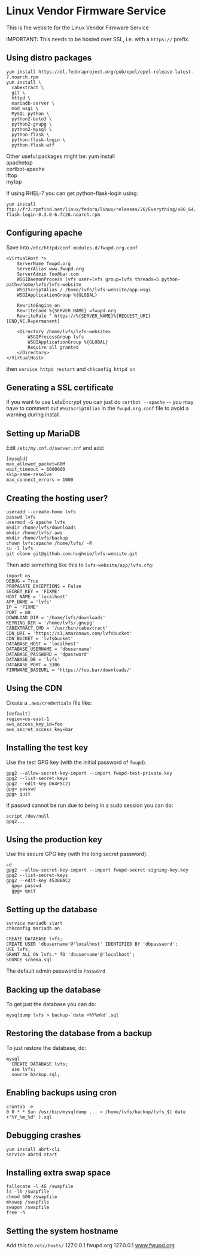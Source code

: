 Linux Vendor Firmware Service
=============================

This is the website for the Linux Vendor Firmware Service

IMPORTANT: This needs to be hosted over SSL, i.e. with a `https://` prefix.

## Using distro packages ##

    yum install https://dl.fedoraproject.org/pub/epel/epel-release-latest-7.noarch.rpm
    yum install \
      cabextract \
      git \
      httpd \
      mariadb-server \
      mod_wsgi \
      MySQL-python \
      python2-boto3 \
      python2-gnupg \
      python2-mysql \
      python-flask \
      python-flask-login \
      python-flask-wtf

Other useful packages might be:
    yum install \
      apachetop \
      certbot-apache \
      iftop \
      mytop

If using RHEL-7 you can get python-flask-login using:

    yum install ftp://fr2.rpmfind.net/linux/fedora/linux/releases/26/Everything/x86_64/os/Packages/p/python-flask-login-0.3.0-6.fc26.noarch.rpm

## Configuring apache ##

Save into `/etc/httpd/conf.modules.d/fwupd.org.conf`

    <VirtualHost *>
        ServerName fwupd.org
        ServerAlias www.fwupd.org
        ServerAdmin foo@bar.com
        WSGIDaemonProcess lvfs user=lvfs group=lvfs threads=5 python-path=/home/lvfs/lvfs-website
        WSGIScriptAlias / /home/lvfs/lvfs-website/app.wsgi
        WSGIApplicationGroup %{GLOBAL}

        RewriteEngine on
        RewriteCond %{SERVER_NAME} =fwupd.org
        RewriteRule ^ https://%{SERVER_NAME}%{REQUEST_URI} [END,NE,R=permanent]

        <Directory /home/lvfs/lvfs-website>
            WSGIProcessGroup lvfs
            WSGIApplicationGroup %{GLOBAL}
            Require all granted
        </Directory>
    </VirtualHost>

then `service httpd restart` and `chkconfig httpd on`

## Generating a SSL certificate ##

If you want to use LetsEncrypt you can just do `certbot --apache` -- you may
have to comment out `WSGIScriptAlias` in the `fwupd.org.conf` file to avoid
a warning during install.

## Setting up MariaDB ##

Edit `/etc/my.cnf.d/server.cnf` and add:

    [mysqld]
    max_allowed_packet=60M
    wait_timeout = 6000000
    skip-name-resolve
    max_connect_errors = 1000

## Creating the hosting user? ##

    useradd --create-home lvfs
    passwd lvfs
    usermod -G apache lvfs
    mkdir /home/lvfs/downloads
    mkdir /home/lvfs/.aws
    mkdir /home/lvfs/backup
    chown lvfs:apache /home/lvfs/ -R
    su -l lvfs
    git clone git@github.com:hughsie/lvfs-website.git

Then add something like this to `lvfs-website/app/lvfs.cfg`:

    import os
    DEBUG = True
    PROPAGATE_EXCEPTIONS = False
    SECRET_KEY = 'FIXME'
    HOST_NAME = 'localhost'
    APP_NAME = 'lvfs'
    IP = 'FIXME'
    PORT = 80
    DOWNLOAD_DIR = '/home/lvfs/downloads'
    KEYRING_DIR = '/home/lvfs/.gnupg'
    CABEXTRACT_CMD = '/usr/bin/cabextract'
    CDN_URI = 'https://s3.amazonaws.com/lvfsbucket'
    CDN_BUCKET = 'lvfsbucket'
    DATABASE_HOST = 'localhost'
    DATABASE_USERNAME = 'dbusername'
    DATABASE_PASSWORD = 'dpassword'
    DATABASE_DB = 'lvfs'
    DATABASE_PORT = 3306
    FIRMWARE_BASEURL = 'https://foo.bar/downloads/'

## Using the CDN ##

Create a `.aws/credentials` file like:

    [default]
    region=us-east-1
    aws_access_key_id=foo
    aws_secret_access_key=bar

## Installing the test key ##

Use the test GPG key (with the initial password of `fwupd`).

    gpg2 --allow-secret-key-import --import fwupd-test-private.key
    gpg2 --list-secret-keys
    gpg2 --edit-key D64F5C21
    gpg> passwd
    gpg> quit

If passwd cannot be run due to being in a sudo session you can do:

    script /dev/null
    gpg2...

## Using the production key ##

Use the secure GPG key (with the long secret password).

    cd
    gpg2 --allow-secret-key-import --import fwupd-secret-signing-key.key
    gpg2 --list-secret-keys
    gpg2 --edit-key 4538BAC2
      gpg> passwd
      gpg> quit

## Setting up the database ##

    service mariadb start
    chkconfig mariadb on

    CREATE DATABASE lvfs;
    CREATE USER 'dbusername'@'localhost' IDENTIFIED BY 'dbpassword';
    USE lvfs;
    GRANT ALL ON lvfs.* TO 'dbusername'@'localhost';
    SOURCE schema.sql

The default admin password is `Pa$$w0rd`

## Backing up the database ##

To get just the database you can do:

    mysqldump lvfs > backup-`date +%Y%m%d`.sql

## Restoring the database from a backup ##

To just restore the database, do:

    mysql
      CREATE DATABASE lvfs;
      use lvfs;
      source backup.sql;

## Enabling backups using cron ##

    crontab -e
    0 0 * * Sun /usr/bin/mysqldump ... > /home/lvfs/backup/lvfs_$( date +"%Y_%m_%d" ).sql

## Debugging crashes ##

    yum install abrt-cli
    service abrtd start

## Installing extra swap space ##

    fallocate -l 4G /swapfile
    ls -lh /swapfile
    chmod 600 /swapfile
    mkswap /swapfile
    swapon /swapfile
    free -h

## Setting the system hostname ##

Add this to `/etc/hosts/`
    127.0.0.1       fwupd.org
    127.0.0.1       www.fwupd.org
